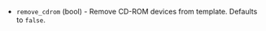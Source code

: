 <!-- Code generated from the comments of the RemoveCDRomConfig struct in builder/vsphere/iso/step_remove_cdrom.go; DO NOT EDIT MANUALLY -->

-   `remove_cdrom` (bool) - Remove CD-ROM devices from template. Defaults to `false`.
    